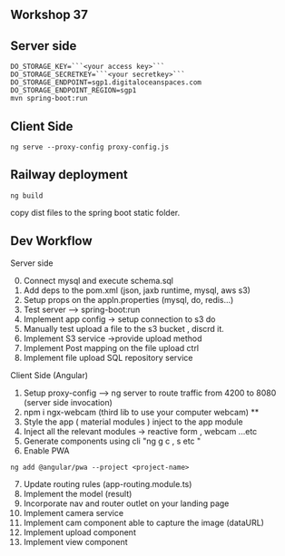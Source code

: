 ## Workshop 37 

## Server side

```
DO_STORAGE_KEY=```<your access key>```
DO_STORAGE_SECRETKEY=```<your secretkey>```
DO_STORAGE_ENDPOINT=sgp1.digitaloceanspaces.com
DO_STORAGE_ENDPOINT_REGION=sgp1
mvn spring-boot:run
```

## Client Side
```
ng serve --proxy-config proxy-config.js
```

## Railway deployment

```
ng build
```

copy dist files to the spring boot static folder.

## Dev Workflow 

Server side 

0. Connect mysql and execute schema.sql
1. Add deps to the pom.xml (json, jaxb runtime, mysql, aws s3)
2. Setup props on the appln.properties (mysql, do, redis...)
3. Test server --> spring-boot:run
4. Implement app config -> setup connection to s3 do
5. Manually test upload a file to the s3 bucket , discrd it.
6. Implement S3 service ->provide upload method
7. Implement Post mapping on the file upload ctrl
8. Implement file upload SQL repository service

Client Side (Angular)
1. Setup proxy-config --> ng server to route traffic from 4200 to 8080 (server side invocation)
2. npm i ngx-webcam (third lib to use your computer webcam) **
3. Style the app ( material modules ) inject to the app module
4. Inject all the relevant modules -> reactive form , webcam ...etc 
5. Generate components using cli "ng g c , s etc "
6. Enable PWA
```
ng add @angular/pwa --project <project-name>
```
7. Update routing rules (app-routing.module.ts)
8. Implement the model (result)
9. Incorporate nav and router outlet on your landing page
10. Implement camera service
11. Implement cam component able to capture the image (dataURL)
12. Implement upload component
13. Implement view component
